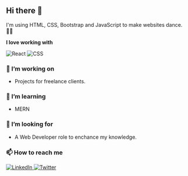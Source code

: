 <!-- ### Hi there 👋 -->

<!--
**anas175/anas175** is a ✨ _special_ ✨ repository because its `README.md` (this file) appears on your GitHub profile.

Here are some ideas to get you started:

- 🔭 I’m currently working on ...
- 🌱 I’m currently learning ...
- 👯 I’m looking to collaborate on ...
- 🤔 I’m looking for help with ...
- 💬 Ask me about ...
- 📫 How to reach me: ...
- 😄 Pronouns: ...
- ⚡ Fun fact: ...
-->
## Hi there 👋

I'm using HTML, CSS, Bootstrap and JavaScript to make websites dance. 🕺🏽

**I love working with**

<div display="flex">
  <img src="https://img.shields.io/badge/react-%2320232a.svg?style=for-the-badge&logo=react&logoColor=%2361DAFB" alt="React"/>
<!--   <img src="https://img.shields.io/badge/typescript-%23007ACC.svg?style=for-the-badge&logo=typescript&logoColor=white" alt="TypeScript"/> -->
<!--   <img src="https://img.shields.io/badge/Gatsby-%23663399.svg?style=for-the-badge&logo=gatsby&logoColor=white" alt="Gatsby"/> -->
<!--   <img src="https://img.shields.io/badge/Next-black?style=for-the-badge&logo=next.js&logoColor=white" alt="Next JS"/> -->
  <img src="https://img.shields.io/badge/css3-%231572B6.svg?style=for-the-badge&logo=css3&logoColor=white" alt="CSS"/>
</div>

### 🔭 I’m working on

- Projects for freelance clients.
<!-- - Growing [Upbeat Code](https://www.upbeatcode.com) to 100k/month visitors. -->

### 🌱 I’m learning
- MERN 

<!-- <div display="flex">
  <img src="https://img.shields.io/badge/hyperledger-2F3134?style=for-the-badge&logo=hyperledger&logoColor=white" alt="Hyperledger"/>
  <img src="https://img.shields.io/badge/Ethereum-3C3C3D?style=for-the-badge&logo=Ethereum&logoColor=white" alt="Ethereum"/>
  <img src="https://img.shields.io/badge/adobe%20illustrator-%23FF9A00.svg?style=for-the-badge&logo=adobe%20illustrator&logoColor=white" alt="Adobe Illustrator"/>
</div> -->

### 🤔 I’m looking for 

- A Web Developer role to enchance my knowledge.

### 📫 How to reach me

<div display="flex">
  <a href="https://www.linkedin.com/in/anas-adnan-1424b4185/">
    <img src="https://img.shields.io/badge/linkedin-%230077B5.svg?style=for-the-badge&logo=linkedin&logoColor=white" alt="LinkedIn"/>
  </a>
  <a href="https://twitter.com/anas_adnan175">
    <img src="https://img.shields.io/badge/codewithbernard-%231DA1F2.svg?style=for-the-badge&logo=Twitter&logoColor=white" alt="Twitter"/>
  </a>
<!--   <a href="https://medium.com/@bernardbad">
    <img src="https://img.shields.io/badge/Medium-12100E?style=for-the-badge&logo=medium&logoColor=white" alt="Medium"/>
  </a> -->
</div>

<!-- ### ⚡ Fun fact

I'm definitely not a cat person. -->
